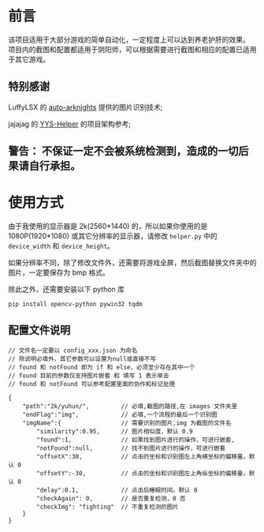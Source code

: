 # 前言
该项目适用于大部分游戏的简单自动化，一定程度上可以达到养老护肝的效果。  
项目内的截图和配置都适用于阴阳师，可以根据需要进行截图和相应的配置已适用于其它游戏。  

## 特别感谢
LuffyLSX 的 [auto-arknights](https://github.com/LuffyLSX/auto-arknights) 提供的图片识别技术;    

jajajag 的 [YYS-Helper](https://github.com/jajajag/YYS-Helper) 的项目架构参考;


## **警告：** 不保证一定不会被系统检测到，造成的一切后果请自行承担。  

# 使用方式
由于我使用的显示器是 2k(2560\*1440) 的，所以如果你使用的是 1080P(1920\*1080) 或其它分辨率的显示器，请修改 `helper.py` 中的 `device_width` 和 `device_height`。   

如果分辨率不同，除了修改文件外，还需要将游戏全屏，然后截图替换文件夹中的图片，一定要保存为 bmp 格式。 

除此之外，还需要安装以下 python 库
```
pip install opencv-python pywin32 tqdm
```

## 配置文件说明
```
// 文件名一定要以 config_xxx.json 为命名
// 除说明必填外，其它参数可以设置为null或直接不写
// found 和 notFound 即为 if 和 else，必须至少存在其中一个
// found 目前的参数仅支持图片嵌套 和 填写 1 表示单击
// found 和 notFound 可以参考配置里面的协作和标记处理

{
    "path":"2k/yuhun/",         // 必填,截图的路径,在 images 文件夹里
    "endFlag":"img",            // 必填,一个流程的最后一个识别图
    "imgName":{                 // 需要识别的图片,img 为截图的文件名
        "similarity":0.95,      // 图片相似度，默认 0.9
        "found":1,              // 如果找到图片进行的操作，可进行嵌套,
        "notFound":null,        // 找不到图片进行的操作，可进行嵌套
        "offsetX":30,           // 点击的坐标和识别图左上角横坐标的偏移量，默认 0
        "offsetY":-30,          // 点击的坐标和识别图左上角纵坐标的偏移量，默认 0
        "delay":0.1,            // 点击后睡眠时间，默认 0
        "checkAgain": 0,        // 是否重复检测，0 否
        "checkImg": "fighting"  // 不重复检测的图片
    }
}
```
